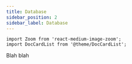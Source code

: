 ```yaml
---
title: Database
sidebar_position: 2
sidebar_label: Database
---
```


```mdx-code-block
import Zoom from 'react-medium-image-zoom';
import DocCardList from '@theme/DocCardList';
```

Blah blah
